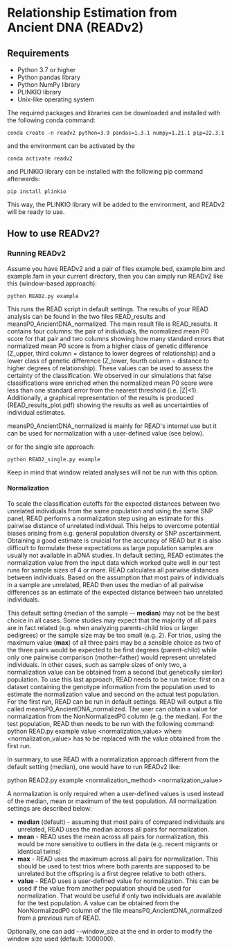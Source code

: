 # Relationship Estimation from Ancient DNA (READv2) #

## Requirements ##

* Python 3.7 or higher
* Python pandas library
* Python NumPy library
* PLINKIO library
* Unix-like operating system

The required packages and libraries can be downloaded and installed with the following conda command:

    conda create -n readv2 python=3.9 pandas=1.3.1 numpy=1.21.1 pip=22.3.1
and the environment can be activated by the

    conda activate readv2
and PLINKIO library can be installed with the following pip command afterwards:

    pip install plinkio
This way, the PLINKIO library will be added to the environment, and READv2 will be ready to use.
  

## How to use READv2? ##

### Running READv2 ###

Assume you have READv2 and a pair of files example.bed, example.bim and example.fam in your current directory, then you can simply run READv2 like this (window-based approach):

    python READ2.py example 

This runs the READ script in default settings. The results of your READ analysis can be found in the two files READ_results and meansP0_AncientDNA_normalized. The main result file is READ_results. It contains four columns: the pair of individuals, the normalized mean P0 score for that pair and two columns showing how many standard errors that normalized mean P0 score is from a higher class of genetic difference (Z_upper, third column = distance to lower degrees of relationship) and a lower class of genetic difference (Z_lower, fourth column = distance to higher degrees of relationship). These values can be used to assess the certainty of the classification. We observed in our simulations that false classifications were enriched when the normalized mean P0 score were less than one standard error from the nearest threshold (i.e. |Z|<1). Additionally, a graphical representation of the results is produced (READ_results_plot.pdf) showing the results as well as uncertainties of individual estimates.

meansP0_AncientDNA_normalized is mainly for READ's internal use but it can be used for normalization with a user-defined value (see below).

or for the single site approach:

    python READ2_single.py example

Keep in mind that window related analyses will not be run with this option.

#### Normalization ####

To scale the classification cutoffs for the expected distances between two unrelated individuals from the same population and using the same SNP panel, READ performs a normalization step using an estimate for this pairwise distance of unrelated individual. This helps to overcome potential biases arising from e.g. general population diversity or SNP ascertainment. Obtaining a good estimate is cruicial for the accuracy of READ but it is also difficult to formulate these expectations as large population samples are usually not available in aDNA studies. In default setting, READ estimates the normalization value from the input data which worked quite well in our test runs for sample sizes of 4 or more. READ calculates all pairwise distances between individuals. Based on the assumption that most pairs of individuals in a sample are unrelated, READ then uses the median of all pairwise differences as an estimate of the expected distance between two unrelated individuals.

This default setting (median of the sample -- **median**) may not be the best choice in all cases. Some studies may expect that the majority of all pairs are in fact related (e.g. when analyzing parents-child trios or larger pedigrees) or the sample size may be too small (e.g. 2). For trios, using the maximum value (**max**) of all three pairs may be a sensible choice as two of the three pairs would be expected to be first degrees (parent-child) while only one pairwise comparison (mother-father) would represent unrelated individuals. In other cases, such as sample sizes of only two, a normalization value can be obtained from a second (but genetically similar) population. To use this last approach, READ needs to be run twice: first on a dataset containing the genotype information from the population used to estimate the normalization value and second on the actual test population. For the first run, READ can be run in default settings. READ will output a file called meansP0_AncientDNA_normalized. The user can obtain a value for normalization from the NonNormalizedP0 column (e.g. the median). For the test population, READ then needs to be run with the following command: python READ.py example value <normalization_value> where <normalization_value> has to be replaced with the value obtained from the first run.

In summary, to use READ with a normalization approach different from the default setting (median), one would have to run READv2 like:

python READ2.py example <normalization_method> <normalization_value>

A normalization is only required when a user-defined values is used instead of the median, mean or maximum of the test population. All normalization settings are described below:

* **median** (default) - assuming that most pairs of compared individuals are unrelated, READ uses the median across all pairs for normalization.
* **mean** - READ uses the mean across all pairs for normalization, this would be more sensitive to outliers in the data (e.g. recent migrants or identical twins)
* **max** - READ uses the maximum across all pairs for normalization. This should be used to test trios where both parents are supposed to be unrelated but the offspring is a first degree relative to both others.
* **value** <val> - READ uses a user-defined value for normalization. This can be used if the value from another population should be used for normalization. That would be useful if only two individuals are available for the test population. A value can be obtained from the NonNormalizedP0 column of the file meansP0_AncientDNA_normalized from a previous run of READ.

Optionally, one can add --window_size <value> at the end in order to modify the window size used (default: 1000000).

